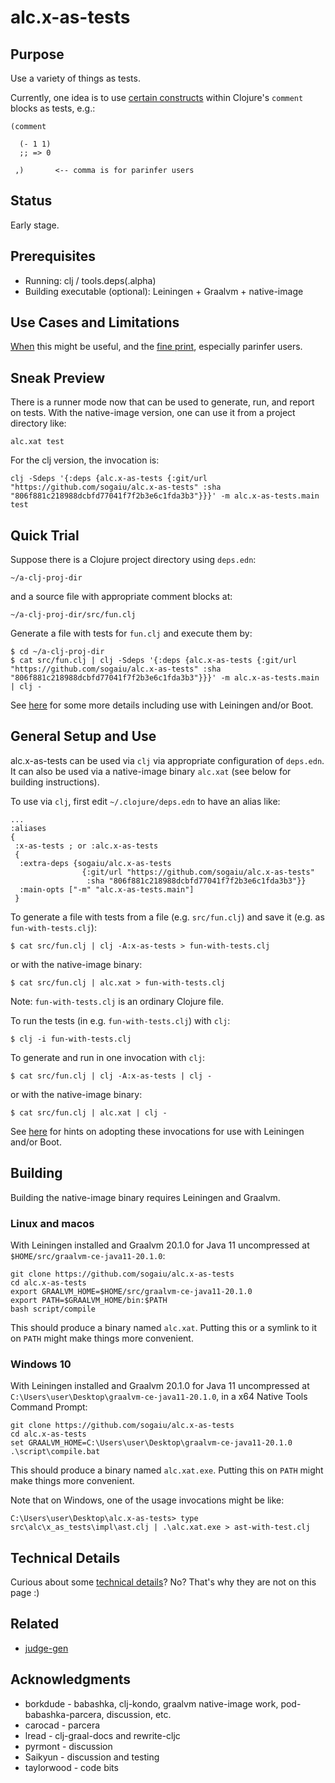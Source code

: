 # alc.x-as-tests

## Purpose

Use a variety of things as tests.

Currently, one idea is to use [certain
constructs](doc/comment-block-tests.md) within Clojure's `comment`
blocks as tests, e.g.:

```
(comment

  (- 1 1)
  ;; => 0

 ,)       <-- comma is for parinfer users
```

## Status

Early stage.

## Prerequisites

* Running: clj / tools.deps(.alpha)
* Building executable (optional): Leiningen + Graalvm + native-image

## Use Cases and Limitations

[When](doc/use-cases.md) this might be useful, and the [fine
print](doc/limitations.md), especially parinfer users.

## Sneak Preview

There is a runner mode now that can be used to generate, run, and
report on tests.  With the native-image version, one can use it from a
project directory like:

```
alc.xat test
```

For the clj version, the invocation is:
```
clj -Sdeps '{:deps {alc.x-as-tests {:git/url "https://github.com/sogaiu/alc.x-as-tests" :sha "806f881c218988dcbfd77041f7f2b3e6c1fda3b3"}}}' -m alc.x-as-tests.main test
```

## Quick Trial

Suppose there is a Clojure project directory using `deps.edn`:

`~/a-clj-proj-dir`

and a source file with appropriate comment blocks at:

`~/a-clj-proj-dir/src/fun.clj`

Generate a file with tests for `fun.clj` and execute them by:

```
$ cd ~/a-clj-proj-dir
$ cat src/fun.clj | clj -Sdeps '{:deps {alc.x-as-tests {:git/url "https://github.com/sogaiu/alc.x-as-tests" :sha "806f881c218988dcbfd77041f7f2b3e6c1fda3b3"}}}' -m alc.x-as-tests.main | clj -
```

See [here](doc/lein-and-boot.md) for some more details including use
with Leiningen and/or Boot.

## General Setup and Use

alc.x-as-tests can be used via `clj` via appropriate configuration of
`deps.edn`.  It can also be used via a native-image binary `alc.xat`
(see below for building instructions).

To use via `clj`, first edit `~/.clojure/deps.edn` to have an alias
like:

```
...
:aliases
{
 :x-as-tests ; or :alc.x-as-tests
 {
  :extra-deps {sogaiu/alc.x-as-tests
                {:git/url "https://github.com/sogaiu/alc.x-as-tests"
                 :sha "806f881c218988dcbfd77041f7f2b3e6c1fda3b3"}}
  :main-opts ["-m" "alc.x-as-tests.main"]
 }
```

To generate a file with tests from a file (e.g. `src/fun.clj`) and
save it (e.g. as `fun-with-tests.clj`):

```
$ cat src/fun.clj | clj -A:x-as-tests > fun-with-tests.clj
```

or with the native-image binary:

```
$ cat src/fun.clj | alc.xat > fun-with-tests.clj
```

Note: `fun-with-tests.clj` is an ordinary Clojure file.

To run the tests (in e.g. `fun-with-tests.clj`) with `clj`:

```
$ clj -i fun-with-tests.clj
```

To generate and run in one invocation with `clj`:

```
$ cat src/fun.clj | clj -A:x-as-tests | clj -
```

or with the native-image binary:

```
$ cat src/fun.clj | alc.xat | clj -
```

See [here](doc/lein-and-boot.md) for hints on adopting these
invocations for use with Leiningen and/or Boot.

## Building

Building the native-image binary requires Leiningen and Graalvm.

### Linux and macos

With Leiningen installed and Graalvm 20.1.0 for Java 11 uncompressed
at `$HOME/src/graalvm-ce-java11-20.1.0`:

```
git clone https://github.com/sogaiu/alc.x-as-tests
cd alc.x-as-tests
export GRAALVM_HOME=$HOME/src/graalvm-ce-java11-20.1.0
export PATH=$GRAALVM_HOME/bin:$PATH
bash script/compile
```

This should produce a binary named `alc.xat`.  Putting this or a
symlink to it on `PATH` might make things more convenient.

### Windows 10

With Leiningen installed and Graalvm 20.1.0 for Java 11 uncompressed
at `C:\Users\user\Desktop\graalvm-ce-java11-20.1.0`, in a x64 Native
Tools Command Prompt:

```
git clone https://github.com/sogaiu/alc.x-as-tests
cd alc.x-as-tests
set GRAALVM_HOME=C:\Users\user\Desktop\graalvm-ce-java11-20.1.0
.\script\compile.bat
```

This should produce a binary named `alc.xat.exe`.  Putting this on
`PATH` might make things more convenient.

Note that on Windows, one of the usage invocations might be like:

```
C:\Users\user\Desktop\alc.x-as-tests> type src\alc\x_as_tests\impl\ast.clj | .\alc.xat.exe > ast-with-test.clj
```

## Technical Details

Curious about some [technical details](doc/technical-details.md)?  No?
That's why they are not on this page :)

## Related

* [judge-gen](https://github.com/sogaiu/judge-gen)

## Acknowledgments

* borkdude - babashka, clj-kondo, graalvm native-image work, pod-babashka-parcera, discussion, etc.
* carocad - parcera
* lread - clj-graal-docs and rewrite-cljc
* pyrmont - discussion
* Saikyun - discussion and testing
* taylorwood - code bits
